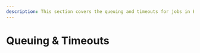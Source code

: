 ```yaml
---
description: This section covers the queuing and timeouts for jobs in Bacalhau.
---
```


# Queuing & Timeouts

